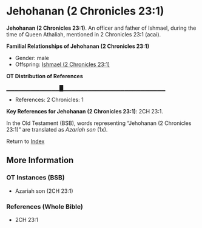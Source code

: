 # Jehohanan (2 Chronicles 23:1)
**Jehohanan (2 Chronicles 23:1)**. 
An officer and father of Ishmael, during the time of Queen Athaliah, mentioned in 2 Chronicles 23:1 (acai). 




**Familial Relationships of Jehohanan (2 Chronicles 23:1)**


* Gender: male
* Offspring: [Ishmael (2 Chronicles 23:1)](Ishmael.5.md)


**OT Distribution of References**

▁▁▁▁▁▁▁▁▁▁▁▁▁█▁▁▁▁▁▁▁▁▁▁▁▁▁▁▁▁▁▁▁▁▁▁▁▁▁
* References: 2 Chronicles: 1



**Key References for Jehohanan (2 Chronicles 23:1)**: 
2CH 23:1. 


In the Old Testament (BSB), words representing “Jehohanan (2 Chronicles 23:1)” are translated as 
*Azariah son* (1x). 




Return to [Index](00-Index.md)

## More Information

### OT Instances (BSB)

* Azariah son (2CH 23:1)



### References (Whole Bible)

* 2CH 23:1



